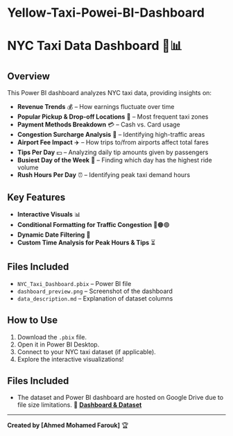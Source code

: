 # Yellow-Taxi-Powei-BI-Dashboard
# NYC Taxi Data Dashboard 🚖📊  

## Overview  
This Power BI dashboard analyzes NYC taxi data, providing insights on:  
- **Revenue Trends** 💰 – How earnings fluctuate over time  
- **Popular Pickup & Drop-off Locations** 📍 – Most frequent taxi zones  
- **Payment Methods Breakdown** 💳 – Cash vs. Card usage  
- **Congestion Surcharge Analysis** 🚦 – Identifying high-traffic areas  
- **Airport Fee Impact** ✈️ – How trips to/from airports affect total fares  
- **Tips Per Day** 💵 – Analyzing daily tip amounts given by passengers  
- **Busiest Day of the Week** 📅 – Finding which day has the highest ride volume  
- **Rush Hours Per Day** ⏰ – Identifying peak taxi demand hours  

## Key Features  
- **Interactive Visuals** 📊  
- **Conditional Formatting for Traffic Congestion** 🔴🟠🟢  
- **Dynamic Date Filtering** 📆  
- **Custom Time Analysis for Peak Hours & Tips** ⏳  

## Files Included  
- `NYC_Taxi_Dashboard.pbix` – Power BI file  
- `dashboard_preview.png` – Screenshot of the dashboard  
- `data_description.md` – Explanation of dataset columns  

## How to Use  
1. Download the `.pbix` file.  
2. Open it in Power BI Desktop.  
3. Connect to your NYC taxi dataset (if applicable).  
4. Explore the interactive visualizations!

## Files Included
- The dataset and Power BI dashboard are hosted on Google Drive due to file size limitations.
🔗 **[Dashboard & Dataset](https://drive.google.com/drive/folders/1Glxc7I286AVraCFjRdrzUzSi-uSZh3HJ?usp=drive_link)**




---
**Created by [Ahmed Mohamed Farouk]** 🏆  
